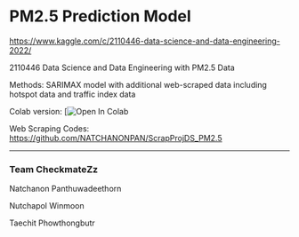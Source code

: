 # PM2.5 Prediction Model

https://www.kaggle.com/c/2110446-data-science-and-data-engineering-2022/

2110446 Data Science and Data Engineering with PM2.5 Data

Methods: SARIMAX model with additional web-scraped data including hotspot data and traffic index data

Colab version: [![Open In Colab](https://colab.research.google.com/drive/140m5bBeYo_KbGsOEjU3eIsGQG-nNEiQD?usp=sharing)

Web Scraping Codes: https://github.com/NATCHANONPAN/ScrapProjDS_PM2.5

---

### Team CheckmateZz

Natchanon Panthuwadeethorn

Nutchapol Winmoon

Taechit Phowthongbutr

